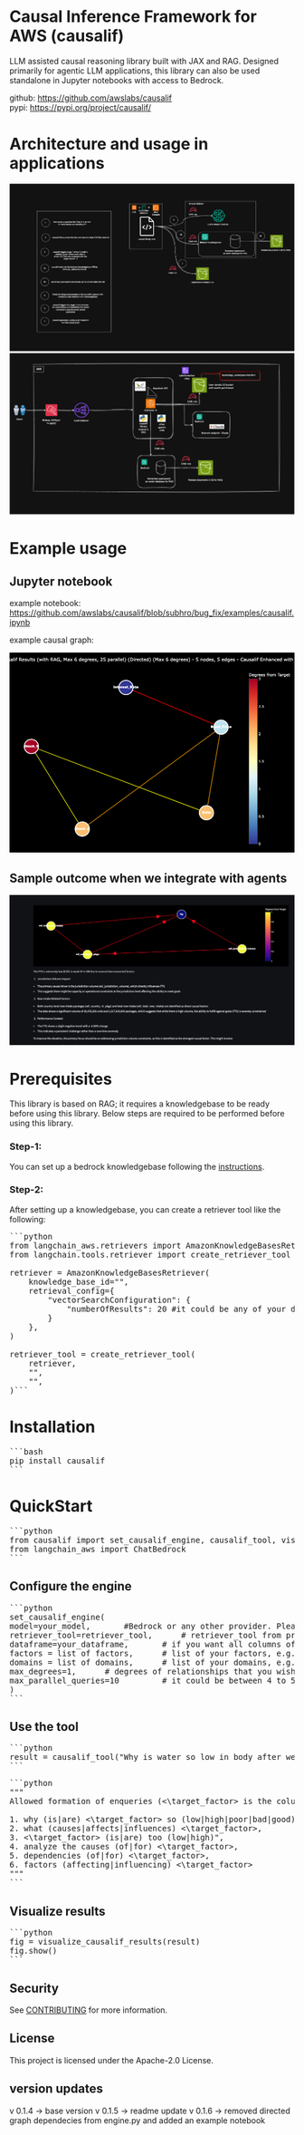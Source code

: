 # Causal Inference Framework for AWS (causalif)

LLM assisted causal reasoning library built with JAX and RAG. Designed primarily for agentic LLM applications, this library can also be used standalone in Jupyter notebooks with access to Bedrock.

github: https://github.com/awslabs/causalif  
pypi: https://pypi.org/project/causalif/

# Architecture and usage in applications

![Library architecture:](docs/library_integrations.png)
![Overall design where causalif integrates with agentic applciations:](docs/overall_design.png)

# Example usage

## Jupyter notebook

example notebook: https://github.com/awslabs/causalif/blob/subhro/bug_fix/examples/causalif.ipynb

example causal graph:

![Causal graph:](docs/causal_graph.png)

## Sample outcome when we integrate with agents

![Agentic integration:](docs/agentic_integration.png)

# Prerequisites

This library is based on RAG; it requires a knowledgebase to be ready before using this library. Below steps are required to be performed before using this library.

### Step-1:

You can set up a bedrock knowledgebase following the [instructions](https://docs.aws.amazon.com/bedrock/latest/userguide/knowledge-base-create.html).

### Step-2:

After setting up a knowledgebase, you can create a retriever tool like the following:

<pre>```python
from langchain_aws.retrievers import AmazonKnowledgeBasesRetriever
from langchain.tools.retriever import create_retriever_tool

retriever = AmazonKnowledgeBasesRetriever(
    knowledge_base_id="<knowledge-base-id>",
    retrieval_config={
        "vectorSearchConfiguration": {
            "numberOfResults": 20 #it could be any of your desired number
        }
    },
)

retriever_tool = create_retriever_tool(
    retriever,
    "<name of the retriever tool>",
    "<Description of the retriever tool>",
)```</pre>

# Installation

<pre>```bash
pip install causalif
```</pre>

# QuickStart

<pre>```python
from causalif import set_causalif_engine, causalif_tool, visualize_causalif_results
from langchain_aws import ChatBedrock
```</pre>

## Configure the engine

<pre>```python
set_causalif_engine(
model=your_model,       #Bedrock or any other provider. Please import the provider if it is other than Bedrock.
retriever_tool=retriever_tool,      # retriever_tool from prerequisites.
dataframe=your_dataframe,       # if you want all columns of your dataframe to be considered in causal analysis. Otherwise, leave it as 'None'.
factors = list of factors,      # list of your factors, e.g., ['water', 'food', 'exercise'].
domains = list of domains,      # list of your domains, e.g., ['life', 'health', 'well being'].
max_degrees=1,      # degrees of relationships that you wish to check.
max_parallel_queries=10         # it could be between 4 to 50 but it depends on the model throughput.
)
```</pre>

## Use the tool

<pre>```python
result = causalif_tool("Why is water so low in body after we wake up?")
```</pre>

<pre>```python
"""
Allowed formation of enqueries (<\target_factor> is the column or factor whose dependencies with other variables we want to analyze):

1. why (is|are) <\target_factor> so (low|high|poor|bad|good),
2. what (causes|affects|influences) <\target_factor>,
3. <\target_factor> (is|are) too (low|high)",
4. analyze the causes (of|for) <\target_factor>,
5. dependencies (of|for) <\target_factor>,
6. factors (affecting|influencing) <\target_factor>
"""
```</pre>

## Visualize results

<pre>```python
fig = visualize_causalif_results(result)
fig.show()
```</pre>

## Security

See [CONTRIBUTING](CONTRIBUTING.md#security-issue-notifications) for more information.

## License

This project is licensed under the Apache-2.0 License.

## version updates

v 0.1.4 -> base version
v 0.1.5 -> readme update
v 0.1.6 -> removed directed graph dependecies from engine.py and added an example notebook
